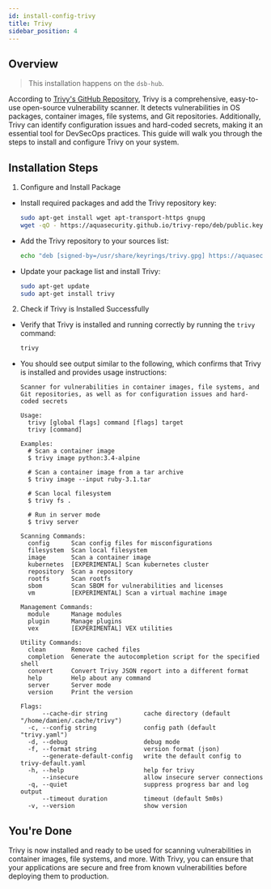 ```yaml
---
id: install-config-trivy  
title: Trivy  
sidebar_position: 4  
---
```


## Overview

> This installation happens on the `dsb-hub`.

According to [Trivy's GitHub Repository], Trivy is a comprehensive, easy-to-use open-source vulnerability scanner. It detects vulnerabilities in OS packages, container images, file systems, and Git repositories. Additionally, Trivy can identify configuration issues and hard-coded secrets, making it an essential tool for DevSecOps practices. This guide will walk you through the steps to install and configure Trivy on your system.

## Installation Steps

1. Configure and Install Package

- Install required packages and add the Trivy repository key:

     ```bash
     sudo apt-get install wget apt-transport-https gnupg
     wget -qO - https://aquasecurity.github.io/trivy-repo/deb/public.key | gpg --dearmor | sudo tee /usr/share/keyrings/trivy.gpg > /dev/null
     ```

- Add the Trivy repository to your sources list:

     ```bash
     echo "deb [signed-by=/usr/share/keyrings/trivy.gpg] https://aquasecurity.github.io/trivy-repo/deb generic main" | sudo tee -a /etc/apt/sources.list.d/trivy.list
     ```

- Update your package list and install Trivy:

     ```bash
     sudo apt-get update
     sudo apt-get install trivy
     ```

2. Check if Trivy is Installed Successfully

- Verify that Trivy is installed and running correctly by running the `trivy` command:

     ```bash
     trivy
     ```

- You should see output similar to the following, which confirms that Trivy is installed and provides usage instructions:

     ```
     Scanner for vulnerabilities in container images, file systems, and Git repositories, as well as for configuration issues and hard-coded secrets

     Usage:
       trivy [global flags] command [flags] target
       trivy [command]

     Examples:
       # Scan a container image
       $ trivy image python:3.4-alpine

       # Scan a container image from a tar archive
       $ trivy image --input ruby-3.1.tar

       # Scan local filesystem
       $ trivy fs .

       # Run in server mode
       $ trivy server

     Scanning Commands:
       config      Scan config files for misconfigurations
       filesystem  Scan local filesystem
       image       Scan a container image
       kubernetes  [EXPERIMENTAL] Scan kubernetes cluster
       repository  Scan a repository
       rootfs      Scan rootfs
       sbom        Scan SBOM for vulnerabilities and licenses
       vm          [EXPERIMENTAL] Scan a virtual machine image

     Management Commands:
       module      Manage modules
       plugin      Manage plugins
       vex         [EXPERIMENTAL] VEX utilities

     Utility Commands:
       clean       Remove cached files
       completion  Generate the autocompletion script for the specified shell
       convert     Convert Trivy JSON report into a different format
       help        Help about any command
       server      Server mode
       version     Print the version

     Flags:
           --cache-dir string          cache directory (default "/home/damien/.cache/trivy")
       -c, --config string             config path (default "trivy.yaml")
       -d, --debug                     debug mode
       -f, --format string             version format (json)
           --generate-default-config   write the default config to trivy-default.yaml
       -h, --help                      help for trivy
           --insecure                  allow insecure server connections
       -q, --quiet                     suppress progress bar and log output
           --timeout duration          timeout (default 5m0s)
       -v, --version                   show version
     ```

## You're Done

Trivy is now installed and ready to be used for scanning vulnerabilities in container images, file systems, and more. With Trivy, you can ensure that your applications are secure and free from known vulnerabilities before deploying them to production.

<!-- Sources -->
[Trivy's GitHub Repository]: https://github.com/aquasecurity/trivy
